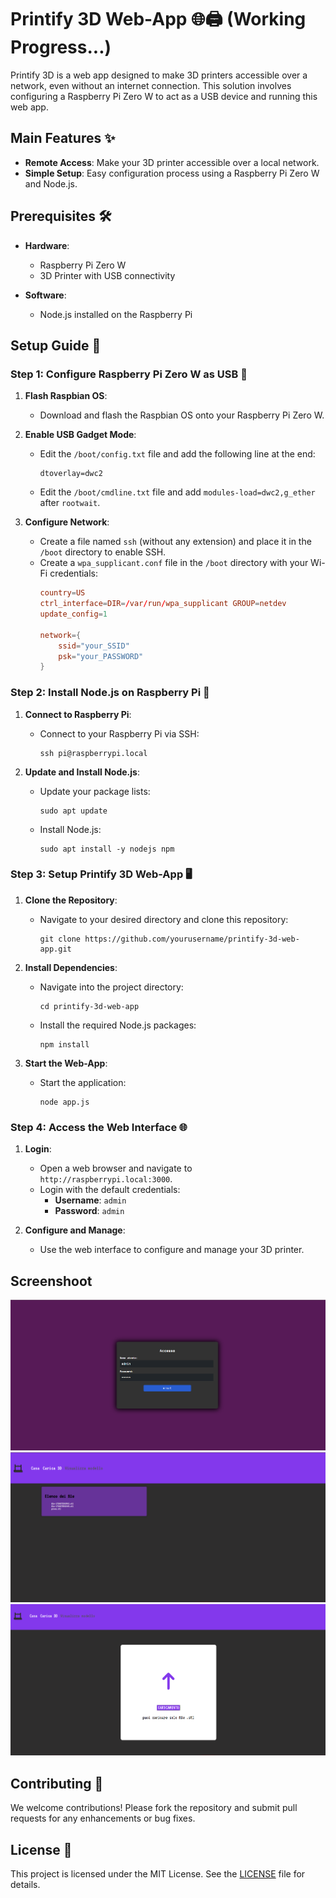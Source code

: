 # Printify 3D Web-App 🌐🖨️ (Working Progress...)

Printify 3D is a web app designed to make 3D printers accessible over a network, even without an internet connection. This solution involves configuring a Raspberry Pi Zero W to act as a USB device and running this web app.

## Main Features ✨

- **Remote Access**: Make your 3D printer accessible over a local network.
- **Simple Setup**: Easy configuration process using a Raspberry Pi Zero W and Node.js.

## Prerequisites 🛠️

- **Hardware**: 
  - Raspberry Pi Zero W
  - 3D Printer with USB connectivity

- **Software**:
  - Node.js installed on the Raspberry Pi

## Setup Guide 📖

### Step 1: Configure Raspberry Pi Zero W as USB 🔌

1. **Flash Raspbian OS**:
   - Download and flash the Raspbian OS onto your Raspberry Pi Zero W.

2. **Enable USB Gadget Mode**:
   - Edit the `/boot/config.txt` file and add the following line at the end:
     ```
     dtoverlay=dwc2
     ```
   - Edit the `/boot/cmdline.txt` file and add `modules-load=dwc2,g_ether` after `rootwait`.

3. **Configure Network**:
   - Create a file named `ssh` (without any extension) and place it in the `/boot` directory to enable SSH.
   - Create a `wpa_supplicant.conf` file in the `/boot` directory with your Wi-Fi credentials:
     ```conf
     country=US
     ctrl_interface=DIR=/var/run/wpa_supplicant GROUP=netdev
     update_config=1

     network={
         ssid="your_SSID"
         psk="your_PASSWORD"
     }
     ```

### Step 2: Install Node.js on Raspberry Pi 🚀

1. **Connect to Raspberry Pi**:
   - Connect to your Raspberry Pi via SSH:
     ```
     ssh pi@raspberrypi.local
     ```

2. **Update and Install Node.js**:
   - Update your package lists:
     ```
     sudo apt update
     ```
   - Install Node.js:
     ```
     sudo apt install -y nodejs npm
     ```

### Step 3: Setup Printify 3D Web-App 🖥️

1. **Clone the Repository**:
   - Navigate to your desired directory and clone this repository:
     ```
     git clone https://github.com/yourusername/printify-3d-web-app.git
     ```

2. **Install Dependencies**:
   - Navigate into the project directory:
     ```
     cd printify-3d-web-app
     ```
   - Install the required Node.js packages:
     ```
     npm install
     ```

3. **Start the Web-App**:
   - Start the application:
     ```
     node app.js
     ```

### Step 4: Access the Web Interface 🌐

1. **Login**:
   - Open a web browser and navigate to `http://raspberrypi.local:3000`.
   - Login with the default credentials:
     - **Username**: `admin`
     - **Password**: `admin`

2. **Configure and Manage**:
   - Use the web interface to configure and manage your 3D printer.



## Screenshoot
<img src="https://github.com/0xFreddox/Printify/blob/main/screenshoot/1.png">
<img src="https://github.com/0xFreddox/Printify/blob/main/screenshoot/2.png">
<img src="https://github.com/0xFreddox/Printify/blob/main/screenshoot/3.png">




## Contributing 🤝

We welcome contributions! Please fork the repository and submit pull requests for any enhancements or bug fixes.

## License 📄

This project is licensed under the MIT License. See the [LICENSE](LICENSE) file for details.
